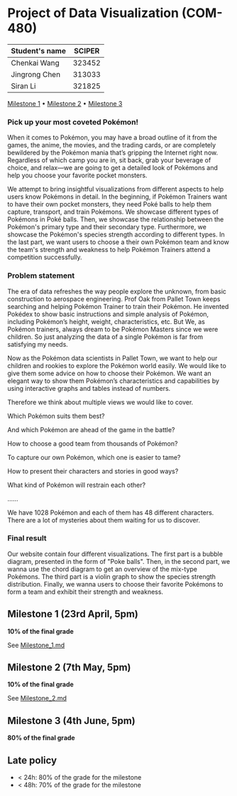 # Project of Data Visualization (COM-480)

| Student's name | SCIPER |
| -------------- | ------ |
| Chenkai Wang | 323452 |
| Jingrong Chen | 313033 |
| Siran Li | 321825 |

[Milestone 1](#milestone-1-friday-3rd-april-5pm) • [Milestone 2](#milestone-2-friday-1st-may-5pm) • [Milestone 3](#milestone-3-thursday-28th-may-5pm)

### Pick up your most coveted Pokémon!
When it comes to Pokémon, you may have a broad outline of it from the games, the anime, the movies, and the trading cards, or are completely bewildered by the Pokémon mania that’s gripping the Internet right now. Regardless of which camp you are in, sit back, grab your beverage of choice, and relax—we are going to get a detailed look of Pokémons and help you choose your favorite pocket monsters.

We attempt to bring insightful visualizations from different aspects to help users know Pokémons in detail. In the beginning, if Pokémon Trainers want to have their own pocket monsters, they need Poké balls to help them capture, transport, and train Pokémons. We showcase different types of Pokémons in Poké balls. Then, we showcase the relationship between the Pokémon's primary type and their secondary type. Furthermore, we showcase the Pokémon's species strength according to different types. In the last part, we want users to choose a their own Pokémon team and know the team's strength and weakness to help Pokémon Trainers attend a competition successfully.

### Problem statement

The era of data refreshes the way people explore the unknown, from basic construction to aerospace engineering. Prof Oak from Pallet Town keeps searching and helping Pokémon Trainer to train their Pokémon. He invented Pokédex to show basic instructions and simple analysis of Pokémon, including Pokémon’s height, weight, characteristics, etc. But We, as Pokémon trainers, always dream to be Pokémon Masters since we were children. So just analyzing the data of a single Pokémon is far from satisfying my needs.

Now as the Pokémon data scientists in Pallet Town, we want to help our children and rookies to explore the Pokémon world easily. We would like to give them some advice on how to choose their Pokémon. We want an elegant way to show them Pokémon’s characteristics and capabilities by using interactive graphs and tables instead of numbers.

Therefore we think about multiple views we would like to cover.

Which Pokémon suits them best?

And which Pokémon are ahead of the game in the battle?

How to choose a good team from thousands of Pokémon?

To capture our own Pokémon, which one is easier to tame?

How to present their characters and stories in good ways?

What kind of Pokémon will restrain each other?

……

We have 1028 Pokémon and each of them has 48 different characters. There are a lot of mysteries about them waiting for us to discover.


### Final result
Our website contain four different visualizations. The first part is a bubble diagram, presented in the form of "Poke balls". Then, in the second part, we wanna use the chord diagram to get an overview of the mix-type Pokémons. The third part is a violin graph to show the species strength distribution. Finally, we wanna users to choose their favorite Pokémons to form a team and exhibit their strength and weakness.


## Milestone 1 (23rd April, 5pm)

**10% of the final grade**

See [Milestone_1.md](Milestone_1.md)

## Milestone 2 (7th May, 5pm)

**10% of the final grade**

See [Milestone_2.md](Milestone_2.md)


## Milestone 3 (4th June, 5pm)

**80% of the final grade**


## Late policy

- < 24h: 80% of the grade for the milestone
- < 48h: 70% of the grade for the milestone
